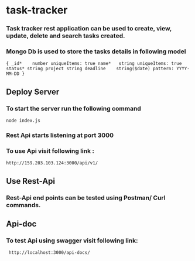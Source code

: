 # task-tracker

### Task tracker rest application can be used to create, view, update, delete and search tasks created.
### Mongo Db is used to store the tasks details in following model
`{
_id*	number
uniqueItems: true
name*	string
uniqueItems: true
status*	string
project	string
deadline	string($date)
pattern: YYYY-MM-DD
}`

## Deploy Server
### To start the server run the following command
`node index.js`

### Rest Api starts listening at port 3000
### To use Api visit following link :
`http://159.203.103.124:3000/api/v1/`

## Use Rest-Api
### Rest-Api end points can be tested using Postman/ Curl commands.

## Api-doc
### To test Api using swagger visit following link:
` http://localhost:3000/api-docs/`

